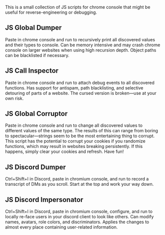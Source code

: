 This is a small collection of JS scripts for chrome console that might be useful for reverse-engineering or debugging.

## JS Global Dumper
Paste in chrome console and run to recursively print all discovered values and their types to console.  Can be memory intensive and may crash chrome console on larger websites when using high recursion depth.  Object paths can be blacklisted if necessary.

## JS Call Inspector
Paste in chrome console and run to attach debug events to all discovered functions.  Has support for antispam, path blacklisting, and selective detouring of parts of a website. 
The cursed version is broken—use at your own risk.

## JS Global Corruptor
Paste in chrome console and run to change all discovered values to different values of the same type.  The results of this can range from boring to spectacular—strings seem to be the most entertaining thing to corrupt.  This script has the potential to corrupt your cookies if you randomize functions, which may result in websites breaking persistently.  If this happens, simply clear your cookies and refresh.  Have fun!

## JS Discord Dumper
Ctrl+Shift+I in Discord, paste in chromium console, and run to record a transcript of DMs as you scroll.  Start at the top and work your way down.

## JS Discord Impersonator
Ctrl+Shift+I in Discord, paste in chromium console, configure, and run to locally re-face users in your discord client to look like others.  Can modify names, avatars, role colors, and discriminators.  Applies the changes to almost every place containing user-related information.
